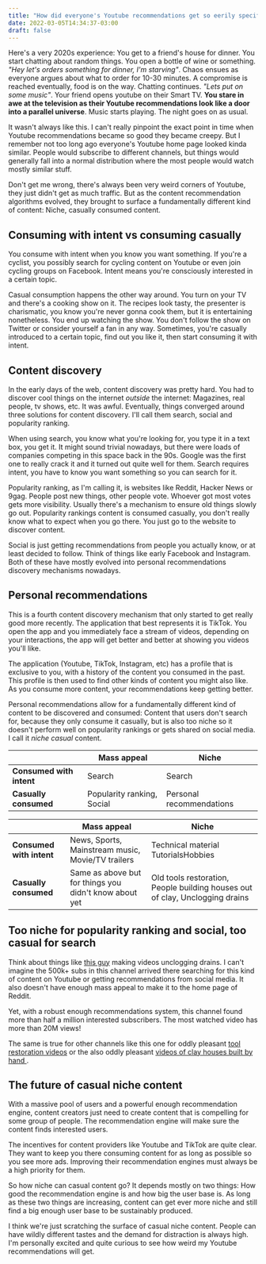 ```yaml
---
title: "How did everyone's Youtube recommendations get so eerily specific?"
date: 2022-03-05T14:34:37-03:00
draft: false
---
```


Here's a very 2020s experience: You get to a friend's house for dinner. You start chatting about random things. You open a bottle of wine or something. _"Hey let's orders something for dinner, I'm starving"_. Chaos ensues as everyone argues about what to order for 10-30 minutes. A compromise is reached eventually, food is on the way. Chatting continues. _"Lets put on some music"_. Your friend opens youtube on their Smart TV. **You stare in awe at the television as their Youtube recommendations look like a door into a parallel universe**. Music starts playing. The night goes on as usual.

It wasn't always like this. I can't really pinpoint the exact point in time when Youtube recommendations became so good they became creepy. But I remember not too long ago everyone's Youtube home page looked kinda similar. People would subscribe to different channels, but things would generally fall into a normal distribution where the most people would watch mostly similar stuff.

Don't get me wrong, there's always been very weird corners of Youtube, they just didn't get as much traffic. But as the content recommendation algorithms evolved, they brought to surface a fundamentally different kind of content:  Niche, casually consumed content.

## Consuming with intent vs consuming casually

You consume with intent when you know you want something. If you're a cyclist, you possibly search for cycling content on Youtube or even join cycling groups on Facebook. Intent means you're consciously interested in a certain topic.

Casual consumption happens the other way around. You turn on your TV and there's a cooking show on it. The recipes look tasty, the presenter is  charismatic, you know you're never gonna cook them, but it is entertaining nonetheless. You end up watching the show. You don't follow the show on Twitter or consider yourself a fan in any way. Sometimes, you're casually introduced to a certain topic, find out you like it, then start consuming it with intent.

## Content discovery

In the early days of the web, content discovery was pretty hard. You had to discover cool things on the internet _outside_ the internet: Magazines, real people, tv shows, etc. It was awful. Eventually, things converged around three solutions for content discovery. I'll call them search, social and popularity ranking.

When using search, you know what you're looking for, you type it in a text box, you get it. It might sound trivial nowadays, but there were loads of companies competing in this space back in the 90s. Google was the first one to really crack it and it turned out quite well for them. Search requires intent, you have to know you want something so you can search for it.

Popularity ranking, as I'm calling it, is websites like Reddit, Hacker News or 9gag. People post new things, other people vote. Whoever got most votes gets more visibility. Usually there's a mechanism to ensure old things slowly go out.  Popularity rankings content is consumed casually, you don't really know what to expect when you go there. You just go to the website to discover content.

Social is just getting recommendations from people you actually know, or at least  decided to follow. Think of things like early Facebook and Instagram. Both of these have mostly evolved into personal recommendations discovery mechanisms nowadays.

## Personal recommendations

This is a fourth content discovery mechanism that only started to get really good more recently. The application that best represents it is TikTok. You open the app and you immediately face a stream of videos, depending on your interactions, the app will get better and better at showing you videos you'll like.

The application (Youtube, TikTok, Instagram, etc) has a profile that is exclusive to you, with a history of the content you consumed in the past. This profile is then used to find other kinds of content you might also like. As you consume more content, your recommendations keep getting better.

Personal recommendations allow for a fundamentally different kind of content to be discovered and consumed: Content that users don't search for, because they only consume it casually, but is also too niche so it doesn't perform well on popularity rankings or gets shared on social media. I call it _niche casual_ content.

|                          | Mass appeal                | Niche                    |
|--------------------------|--------------------------- |--------------------------|
| **Consumed with intent** | Search                     | Search                   |
| **Casually consumed**    | Popularity ranking, Social | Personal recommendations |

|                          | **Mass appeal**                                        | **Niche**                                                                                      |
|--------------------------|--------------------------------------------------------|------------------------------------------------------------------------------------------------|
| **Consumed with intent** | News, Sports, Mainstream music, Movie/TV trailers           | Technical material TutorialsHobbies                                                            |
| **Casually consumed**    | Same as above but for things you didn't know about yet | Old tools restoration, People building houses out of clay, Unclogging drains |

## Too niche for popularity ranking and social, too casual for search

Think about things like [this guy](https://www.youtube.com/channel/UCsCNU-ptlze2tqAJSDeVGNQ) making videos unclogging drains. I can't imagine the 500k+ subs in this channel arrived there searching for this kind of content on Youtube or getting recommendations from social media. It also doesn't have enough mass appeal to make it to the home page of Reddit.

Yet, with a robust enough recommendations system, this channel found more than half a million interested subscribers. The most watched video has more than 20M views!

The same is true for other channels like this one for oddly pleasant [tool restoration videos](https://www.youtube.com/channel/UCMrMVIBtqFW6O0-MWq26gqw) or the also oddly pleasant [videos of clay houses built by hand ](https://www.youtube.com/watch?v=DEobiCzGEvE).

## The future of casual niche content

With a massive pool of users and a powerful enough recommendation engine, content creators just need to create content that is compelling for some group of people. The recommendation engine will make sure the content finds interested users.

The incentives for content providers like Youtube and TikTok are quite clear. They want to keep you there consuming content for as long as possible so you see more ads. Improving their recommendation engines must always be a high priority for them.

So how niche can casual content go? It depends mostly on two things: How good the recommendation engine is and how big the user base is. As long as these two things are increasing, content can get ever more niche and still find a big enough user base to be sustainably produced.

I think we're just scratching the surface of casual niche content. People can have wildly different tastes and the demand for distraction is always high. I'm personally excited and quite curious to see how weird my Youtube recommendations will get.
